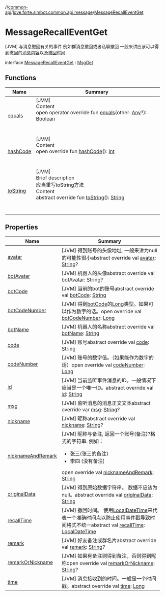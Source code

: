 //[common-api](../../index.md)/[love.forte.simbot.common.api.message](../index.md)/[MessageRecallEventGet](index.md)



# MessageRecallEventGet  
 [JVM] 与消息撤回有关的事件 例如群消息撤回或者私聊撤回 一般来讲应该可以得到撤回的[消息内容](../-msg-get/index.md#love.forte.simbot.common.api.message/MsgGet/msg/#/PointingToDeclaration/)以及[撤回时间](index.md#love.forte.simbot.common.api.message/MessageRecallEventGet/recallTime/#/PointingToDeclaration/)  
  
interface [MessageRecallEventGet](index.md) : [MsgGet](../-msg-get/index.md)   


## Functions  
  
|  Name|  Summary| 
|---|---|
| [equals](https://kotlinlang.org/api/latest/jvm/stdlib/kotlin/-any/equals.html)| [JVM]  <br>Content  <br>open operator override fun [equals](https://kotlinlang.org/api/latest/jvm/stdlib/kotlin/-any/equals.html)(other: [Any](https://kotlinlang.org/api/latest/jvm/stdlib/kotlin/-any/index.html)?): [Boolean](https://kotlinlang.org/api/latest/jvm/stdlib/kotlin/-boolean/index.html)  <br><br><br>
| [hashCode](https://kotlinlang.org/api/latest/jvm/stdlib/kotlin/-any/hash-code.html)| [JVM]  <br>Content  <br>open override fun [hashCode](https://kotlinlang.org/api/latest/jvm/stdlib/kotlin/-any/hash-code.html)(): [Int](https://kotlinlang.org/api/latest/jvm/stdlib/kotlin/-int/index.html)  <br><br><br>
| [toString](../-msg-get/to-string.md)| [JVM]  <br>Brief description  <br>应当重写toString方法  <br>Content  <br>abstract override fun [toString](../-msg-get/to-string.md)(): [String](https://kotlinlang.org/api/latest/jvm/stdlib/kotlin/-string/index.html)  <br><br><br>


## Properties  
  
|  Name|  Summary| 
|---|---|
| [avatar](index.md#love.forte.simbot.common.api.message/MessageRecallEventGet/avatar/#/PointingToDeclaration/)|  [JVM] 得到账号的头像地址. 一般来讲为null的可能性很小abstract override val [avatar](index.md#love.forte.simbot.common.api.message/MessageRecallEventGet/avatar/#/PointingToDeclaration/): [String](https://kotlinlang.org/api/latest/jvm/stdlib/kotlin/-string/index.html)?   <br>
| [botAvatar](index.md#love.forte.simbot.common.api.message/MessageRecallEventGet/botAvatar/#/PointingToDeclaration/)|  [JVM] 机器人的头像abstract override val [botAvatar](index.md#love.forte.simbot.common.api.message/MessageRecallEventGet/botAvatar/#/PointingToDeclaration/): [String](https://kotlinlang.org/api/latest/jvm/stdlib/kotlin/-string/index.html)?   <br>
| [botCode](index.md#love.forte.simbot.common.api.message/MessageRecallEventGet/botCode/#/PointingToDeclaration/)|  [JVM] 当前的bot的账号abstract override val [botCode](index.md#love.forte.simbot.common.api.message/MessageRecallEventGet/botCode/#/PointingToDeclaration/): [String](https://kotlinlang.org/api/latest/jvm/stdlib/kotlin/-string/index.html)   <br>
| [botCodeNumber](index.md#love.forte.simbot.common.api.message/MessageRecallEventGet/botCodeNumber/#/PointingToDeclaration/)|  [JVM] 得到[botCode](index.md#love.forte.simbot.common.api.message/MessageRecallEventGet/botCode/#/PointingToDeclaration/)的[Long](https://kotlinlang.org/api/latest/jvm/stdlib/kotlin/-long/index.html)类型。如果可以作为数字的话。open override val [botCodeNumber](index.md#love.forte.simbot.common.api.message/MessageRecallEventGet/botCodeNumber/#/PointingToDeclaration/): [Long](https://kotlinlang.org/api/latest/jvm/stdlib/kotlin/-long/index.html)   <br>
| [botName](index.md#love.forte.simbot.common.api.message/MessageRecallEventGet/botName/#/PointingToDeclaration/)|  [JVM] 机器人的名称abstract override val [botName](index.md#love.forte.simbot.common.api.message/MessageRecallEventGet/botName/#/PointingToDeclaration/): [String](https://kotlinlang.org/api/latest/jvm/stdlib/kotlin/-string/index.html)   <br>
| [code](index.md#love.forte.simbot.common.api.message/MessageRecallEventGet/code/#/PointingToDeclaration/)|  [JVM] 账号abstract override val [code](index.md#love.forte.simbot.common.api.message/MessageRecallEventGet/code/#/PointingToDeclaration/): [String](https://kotlinlang.org/api/latest/jvm/stdlib/kotlin/-string/index.html)   <br>
| [codeNumber](index.md#love.forte.simbot.common.api.message/MessageRecallEventGet/codeNumber/#/PointingToDeclaration/)|  [JVM] 账号的数字值。（如果能作为数字的话）open override val [codeNumber](index.md#love.forte.simbot.common.api.message/MessageRecallEventGet/codeNumber/#/PointingToDeclaration/): [Long](https://kotlinlang.org/api/latest/jvm/stdlib/kotlin/-long/index.html)   <br>
| [id](index.md#love.forte.simbot.common.api.message/MessageRecallEventGet/id/#/PointingToDeclaration/)|  [JVM] 当前监听事件消息的ID。一般情况下应当是一个唯一ID。abstract override val [id](index.md#love.forte.simbot.common.api.message/MessageRecallEventGet/id/#/PointingToDeclaration/): [String](https://kotlinlang.org/api/latest/jvm/stdlib/kotlin/-string/index.html)   <br>
| [msg](index.md#love.forte.simbot.common.api.message/MessageRecallEventGet/msg/#/PointingToDeclaration/)|  [JVM] 监听消息的消息正文文本abstract override var [msg](index.md#love.forte.simbot.common.api.message/MessageRecallEventGet/msg/#/PointingToDeclaration/): [String](https://kotlinlang.org/api/latest/jvm/stdlib/kotlin/-string/index.html)?   <br>
| [nickname](index.md#love.forte.simbot.common.api.message/MessageRecallEventGet/nickname/#/PointingToDeclaration/)|  [JVM] 昵称abstract override val [nickname](index.md#love.forte.simbot.common.api.message/MessageRecallEventGet/nickname/#/PointingToDeclaration/): [String](https://kotlinlang.org/api/latest/jvm/stdlib/kotlin/-string/index.html)?   <br>
| [nicknameAndRemark](index.md#love.forte.simbot.common.api.message/MessageRecallEventGet/nicknameAndRemark/#/PointingToDeclaration/)|  [JVM] 昵称与备注, 返回一个账号(备注)?格式的字符串. 例如：<ul><li>张三(张三的备注)</li><li>李四 (没有备注)</li></ul>open override val [nicknameAndRemark](index.md#love.forte.simbot.common.api.message/MessageRecallEventGet/nicknameAndRemark/#/PointingToDeclaration/): [String](https://kotlinlang.org/api/latest/jvm/stdlib/kotlin/-string/index.html)   <br>
| [originalData](index.md#love.forte.simbot.common.api.message/MessageRecallEventGet/originalData/#/PointingToDeclaration/)|  [JVM] 得到原始数据字符串。 数据不应该为null。abstract override val [originalData](index.md#love.forte.simbot.common.api.message/MessageRecallEventGet/originalData/#/PointingToDeclaration/): [String](https://kotlinlang.org/api/latest/jvm/stdlib/kotlin/-string/index.html)   <br>
| [recallTime](index.md#love.forte.simbot.common.api.message/MessageRecallEventGet/recallTime/#/PointingToDeclaration/)|  [JVM] 撤回时间。 使用[LocalDateTime](https://docs.oracle.com/javase/8/docs/api/java/time/LocalDateTime.html)来代表一个准确时间点以防止使用事件戳导致时间格式不统一abstract val [recallTime](index.md#love.forte.simbot.common.api.message/MessageRecallEventGet/recallTime/#/PointingToDeclaration/): [LocalDateTime](https://docs.oracle.com/javase/8/docs/api/java/time/LocalDateTime.html)   <br>
| [remark](index.md#love.forte.simbot.common.api.message/MessageRecallEventGet/remark/#/PointingToDeclaration/)|  [JVM] 好友备注或群名片abstract override val [remark](index.md#love.forte.simbot.common.api.message/MessageRecallEventGet/remark/#/PointingToDeclaration/): [String](https://kotlinlang.org/api/latest/jvm/stdlib/kotlin/-string/index.html)?   <br>
| [remarkOrNickname](index.md#love.forte.simbot.common.api.message/MessageRecallEventGet/remarkOrNickname/#/PointingToDeclaration/)|  [JVM] 如果有备注则得到备注，否则得到昵称open override val [remarkOrNickname](index.md#love.forte.simbot.common.api.message/MessageRecallEventGet/remarkOrNickname/#/PointingToDeclaration/): [String](https://kotlinlang.org/api/latest/jvm/stdlib/kotlin/-string/index.html)?   <br>
| [time](index.md#love.forte.simbot.common.api.message/MessageRecallEventGet/time/#/PointingToDeclaration/)|  [JVM] 消息接收到的时间。一般是一个时间戳。abstract override val [time](index.md#love.forte.simbot.common.api.message/MessageRecallEventGet/time/#/PointingToDeclaration/): [Long](https://kotlinlang.org/api/latest/jvm/stdlib/kotlin/-long/index.html)   <br>

